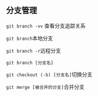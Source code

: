 ## 分支管理

`git branch -vv` 查看分支追踪关系

`git branch`本地分支

`git branch -r`远程分支

`git branch [分支名]`

`git checkout (-b) [分支名]`切换分支

`git merge [被合并的分支]`合并分支